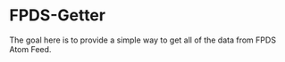 # FPDS-Getter

The goal here is to provide a simple way to get all of the data from FPDS Atom Feed.
